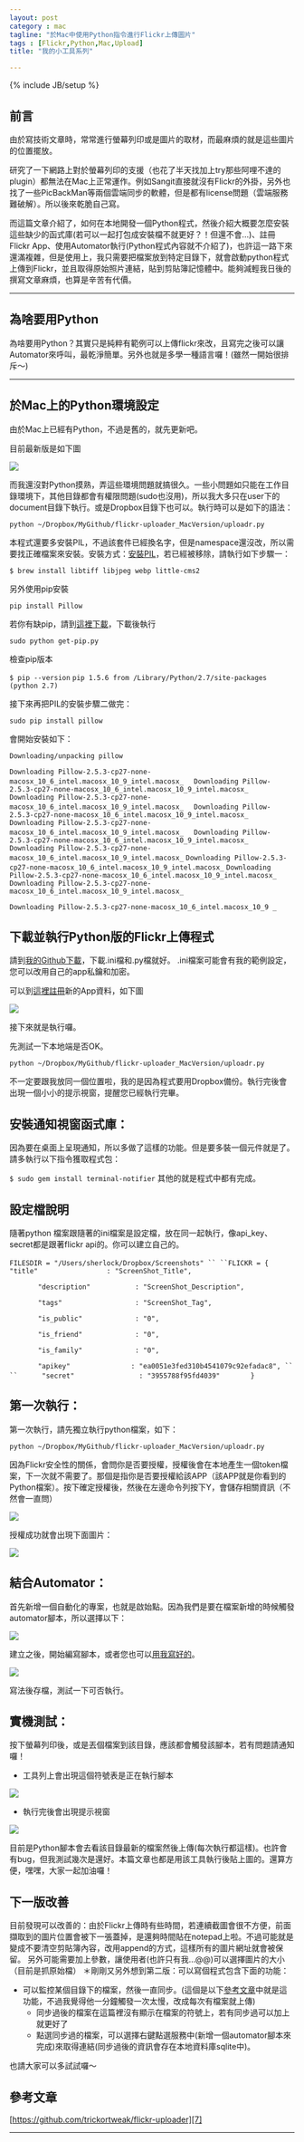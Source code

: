 ```yaml
---
layout: post
category : mac 
tagline: "於Mac中使用Python指令進行Flickr上傳圖片"
tags : [Flickr,Python,Mac,Upload]
title: "我的小工具系列"

---
```

{% include JB/setup %}

## 前言

由於寫技術文章時，常常進行螢幕列印或是圖片的取材，而最麻煩的就是這些圖片的位置擺放。

研究了一下網路上對於螢幕列印的支援（也花了半天找加上try那些阿哩不達的plugin）都無法在Mac上正常運作。例如Sangit直接就沒有Flickr的外掛，另外也找了一些PicBackMan等兩個雲端同步的軟體，但是都有license問題（雲端服務難破解）。所以後來乾脆自己寫。

而這篇文章介紹了，如何在本地開發一個Python程式，然後介紹大概要怎麼安裝這些缺少的函式庫(若可以一起打包成安裝檔不就更好？！但還不會...)、註冊Flickr App、使用Automator執行(Python程式內容就不介紹了)，也許這一路下來還滿複雜，但是使用上，我只需要把檔案放到特定目錄下，就會啟動python程式上傳到Flickr，並且取得原始照片連結，貼到剪貼簿記憶體中。能夠減輕我日後的撰寫文章麻煩，也算是辛苦有代價。


---- 

## 為啥要用Python
為啥要用Python？其實只是純粹有範例可以上傳flickr來改，且寫完之後可以讓Automator來呼叫，最乾淨簡單。另外也就是多學一種語言囉！(雖然一開始很排斥～)

---- 
## 於Mac上的Python環境設定

由於Mac上已經有Python，不過是舊的，就先更新吧。

目前最新版是如下圖

![][image-1]

而我還沒對Python摸熟，弄這些環境問題就搞很久。一些小問題如只能在工作目錄環境下，其他目錄都會有權限問題(sudo也沒用)，所以我大多只在user下的document目錄下執行。或是Dropbox目錄下也可以。執行時可以是如下的語法：

`python ~/Dropbox/MyGithub/flickr-uploader_MacVersion/uploadr.py `

本程式還要多安裝PIL，不過該套件已經換名字，但是namespace還沒改，所以需要找正確檔案來安裝。安裝方式：[安裝PIL][1]，若已經被移除，請執行如下步驟一：

`$ brew install libtiff libjpeg webp little-cms2`

另外使用pip安裝

`pip install Pillow`

若你有缺pip，請到[這裡下載][2]，下載後執行

`sudo python get-pip.py`

檢查pip版本

`$ pip --version`
`pip 1.5.6 from /Library/Python/2.7/site-packages (python 2.7)`

接下來再把PIL的安裝步驟二做完：

`sudo pip install pillow`

會開始安裝如下：

`Downloading/unpacking pillow`

`Downloading Pillow-2.5.3-cp27-none-macosx_10_6_intel.macosx_10_9_intel.macosx_  `
`Downloading Pillow-2.5.3-cp27-none-macosx_10_6_intel.macosx_10_9_intel.macosx_  `
`Downloading Pillow-2.5.3-cp27-none-macosx_10_6_intel.macosx_10_9_intel.macosx_  `
`Downloading Pillow-2.5.3-cp27-none-macosx_10_6_intel.macosx_10_9_intel.macosx_  `
`Downloading Pillow-2.5.3-cp27-none-macosx_10_6_intel.macosx_10_9_intel.macosx_  `
`Downloading Pillow-2.5.3-cp27-none-macosx_10_6_intel.macosx_10_9_intel.macosx_  `
`Downloading Pillow-2.5.3-cp27-none-macosx_10_6_intel.macosx_10_9_intel.macosx_`
`Downloading Pillow-2.5.3-cp27-none-macosx_10_6_intel.macosx_10_9_intel.macosx_`
`Downloading Pillow-2.5.3-cp27-none-macosx_10_6_intel.macosx_10_9_intel.macosx_  `
`Downloading Pillow-2.5.3-cp27-none-macosx_10_6_intel.macosx_10_9_intel.macosx_  `

`Downloading Pillow-2.5.3-cp27-none-macosx_10_6_intel.macosx_10_9 _`



## 下載並執行Python版的Flickr上傳程式

請到[我的Github下載][3]，下載.ini檔和.py檔就好。
.ini檔案可能會有我的範例設定，您可以改用自己的app私鑰和加密。

可以到[這裡註冊][4]新的App資料，如下圖

![][image-2]

接下來就是執行囉。

先測試一下本地端是否OK。

`python ~/Dropbox/MyGithub/flickr-uploader_MacVersion/uploadr.py `

不一定要跟我放同一個位置啦，我的是因為程式要用Dropbox備份。執行完後會出現一個小小的提示視窗，提醒您已經執行完畢。
## 安裝通知視窗函式庫：
因為要在桌面上呈現通知，所以多做了這樣的功能。但是要多裝一個元件就是了。
請多執行以下指令獲取程式包：

`$ sudo gem install terminal-notifier`
其他的就是程式中都有完成。

## 設定檔說明
隨著python 檔案跟隨著的ini檔案是設定檔，放在同一起執行，像api_key、secret都是跟著flickr api的。你可以建立自己的。

`FILESDIR = "/Users/sherlock/Dropbox/Screenshots"
``
``FLICKR = {`
`		"title"                 : "ScreenShot_Title",`

`		"description"           : "ScreenShot_Description",`

`		"tags"                  : "ScreenShot_Tag",`

`		"is_public"             : "0", `

`		"is_friend"             : "0",`

`		"is_family"             : "0",`

`		"apikey"               : "ea0051e3fed310b4541079c92efadac8",
``
``		"secret"                : "3955788f95fd4039"`
`		}`

## 第一次執行：
第一次執行，請先獨立執行python檔案，如下：

`python ~/Dropbox/MyGithub/flickr-uploader_MacVersion/uploadr.py `

因為Flickr安全性的關係，會問你是否要授權，授權後會在本地產生一個token檔案，下一次就不需要了。那個是指你是否要授權給該APP（該APP就是你看到的Python檔案）。按下確定授權後，然後在左邊命令列按下Y，會儲存相關資訊（不然會一直問）

![][image-3]

授權成功就會出現下面圖片：

![][image-4]

## 結合Automator：

首先新增一個自動化的專案，也就是啟始點。因為我們是要在檔案新增的時候觸發automator腳本，所以選擇以下：

![][image-5]

建立之後，開始編寫腳本，或者您也可以[用我寫好的][5]。

![][image-6]

寫法後存檔，測試一下可否執行。

## 實機測試：
按下螢幕列印後，或是丟個檔案到該目錄，應該都會觸發該腳本，若有問題請通知囉！

- 工具列上會出現這個符號表是正在執行腳本
	  
![][image-7]

- 執行完後會出現提示視窗

![][image-8]

目前是Python腳本會去看該目錄最新的檔案然後上傳(每次執行都這樣)。也許會有bug，但我測試幾次是還好。本篇文章也都是用該工具執行後貼上圖的。還算方便，嘿嘿，大家一起加油囉！

## 下一版改善
目前發現可以改善的：由於Flickr上傳時有些時間，若連續截圖會很不方便，前面擷取到的圖片位置會被下一張蓋掉，是還夠時間貼在notepad上啦。不過可能就是變成不要清空剪貼簿內容，改用append的方式，這樣所有的圖片網址就會被保留。
另外可能需要加上參數，讓使用者(也許只有我...@@)可以選擇圖片的大小（目前是抓原始檔）
＊剛剛又另外想到第二版：可以寫個程式包含下面的功能：
- 可以監控某個目錄下的檔案，然後一直同步。(這個是以下[參考文章][6]中就是這功能，不過我覺得他一分鐘觸發一次太慢，改成每次有檔案就上傳)
	- 同步過後的檔案在這篇裡沒有顯示在檔案的符號上，若有同步過可以加上就更好了
	- 點選同步過的檔案，可以選擇右鍵點選服務中(新增一個automator腳本來完成)來取得連結(同步過後的資訊會存在本地資料庫sqlite中)。

也請大家可以多試試囉～

## 參考文章
[https://github.com/trickortweak/flickr-uploader][7]

---- 

[1]:	http://pillow.readthedocs.org/en/latest/installation.html#mac-os-x-installation "安裝PIL"
[2]:	https://docs.google.com/file/d/0B62x5TTVLcQ0WEtTZHVuTDdWeDg/edit
[3]:	https://github.com/dearsherlock/flickr-uploader_MacVersion
[4]:	https://www.flickr.com/services/apps/create/apply
[5]:	https://github.com/dearsherlock/flickr-uploader_MacVersion/blob/master/mac_automator_script.workflow/Contents/document.wflow
[6]:	https://github.com/trickortweak/flickr-uploader
[7]:	https://github.com/trickortweak/flickr-uploader

[image-1]:	https://farm6.staticflickr.com/5569/15318539842_1fd9ccb4a0_o.png
[image-2]:	https://farm6.staticflickr.com/5588/15318852972_e407a9a677_o.png
[image-3]:	https://farm4.staticflickr.com/3878/15133889890_e728bebc10_b.jpg
[image-4]:	https://farm4.staticflickr.com/3880/15134074807_2429b71220_z.jpg
[image-5]:	https://farm4.staticflickr.com/3859/15319229465_5a1d157e2c_o.png
[image-6]:	https://farm4.staticflickr.com/3892/15132655038_b7198e93d0_o.png
[image-7]:	https://farm4.staticflickr.com/3910/15296249446_ebf57f9f37_o.png
[image-8]:	https://farm6.staticflickr.com/5579/15132538969_4a517c0faf_o.png